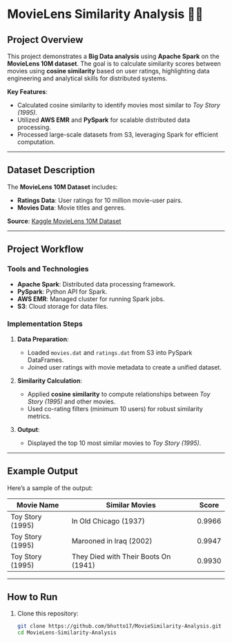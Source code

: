 # MovieLens Similarity Analysis 🎥✨

## Project Overview
This project demonstrates a **Big Data analysis** using **Apache Spark** on the **MovieLens 10M dataset**. The goal is to calculate similarity scores between movies using **cosine similarity** based on user ratings, highlighting data engineering and analytical skills for distributed systems.

**Key Features**:
- Calculated cosine similarity to identify movies most similar to *Toy Story (1995)*.
- Utilized **AWS EMR** and **PySpark** for scalable distributed data processing.
- Processed large-scale datasets from S3, leveraging Spark for efficient computation.

---

## Dataset Description
The **MovieLens 10M Dataset** includes:
- **Ratings Data**: User ratings for 10 million movie-user pairs.
- **Movies Data**: Movie titles and genres.

**Source**: [Kaggle MovieLens 10M Dataset](https://www.kaggle.com/datasets/smritisingh1997/movielens-10m-dataset?resource=download)

---

## Project Workflow
### Tools and Technologies
- **Apache Spark**: Distributed data processing framework.
- **PySpark**: Python API for Spark.
- **AWS EMR**: Managed cluster for running Spark jobs.
- **S3**: Cloud storage for data files.

### Implementation Steps
1. **Data Preparation**:
   - Loaded `movies.dat` and `ratings.dat` from S3 into PySpark DataFrames.
   - Joined user ratings with movie metadata to create a unified dataset.

2. **Similarity Calculation**:
   - Applied **cosine similarity** to compute relationships between *Toy Story (1995)* and other movies.
   - Used co-rating filters (minimum 10 users) for robust similarity metrics.

3. **Output**:
   - Displayed the top 10 most similar movies to *Toy Story (1995)*.

---

## Example Output
Here’s a sample of the output:

| **Movie Name**      | **Similar Movies**         | **Score**   |
|---------------------|----------------------------|-------------|
| Toy Story (1995)    | In Old Chicago (1937)      | 0.9966      |
| Toy Story (1995)    | Marooned in Iraq (2002)    | 0.9947      |
| Toy Story (1995)    | They Died with Their Boots On (1941) | 0.9930 |

---

## How to Run
1. Clone this repository:
   ```bash
   git clone https://github.com/bhutto17/MovieSimilarity-Analysis.git
   cd MovieLens-Similarity-Analysis
